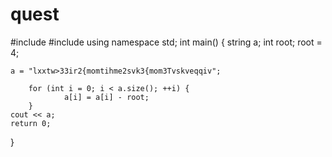 # quest

#include<iostream>
#include<string>
using namespace std;
int main() {
	string a;
	int root;
	root = 4;

	a = "lxxtw>33ir2{momtihme2svk3{mom3Tvskveqqiv";

		for (int i = 0; i < a.size(); ++i) {
				a[i] = a[i] - root;
		}
	cout << a;
	return 0;
}
